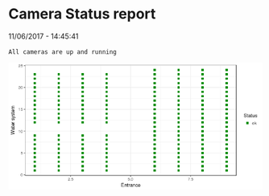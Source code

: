 Camera Status report
================
11/06/2017 - 14:45:41

    All cameras are up and running

![](camreport_files/figure-markdown_github/unnamed-chunk-2-1.png)
